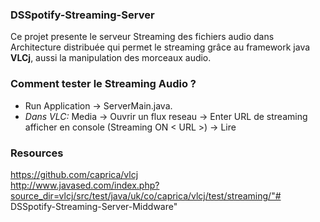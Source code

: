 ### DSSpotify-Streaming-Server

Ce projet presente le serveur Streaming des fichiers audio dans Architecture distribuée qui permet le streaming grâce au framework java **VLCj**, 
aussi la manipulation des morceaux audio.

### Comment tester le Streaming Audio ?
- Run Application -> ServerMain.java. </br>
- _Dans VLC:_ Media -> Ouvrir un flux reseau -> Enter URL de streaming afficher en console (Streaming ON < URL >) -> Lire

### Resources
https://github.com/caprica/vlcj </br>
http://www.javased.com/index.php?source_dir=vlcj/src/test/java/uk/co/caprica/vlcj/test/streaming/"# DSSpotify-Streaming-Server-Middware" 

